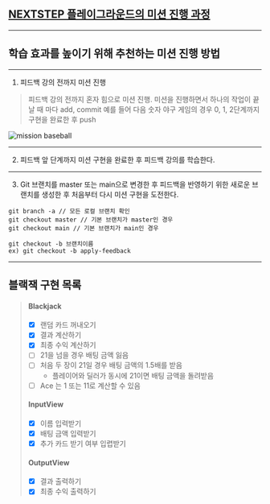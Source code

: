 ## [NEXTSTEP 플레이그라운드의 미션 진행 과정](https://github.com/next-step/nextstep-docs/blob/master/playground/README.md)

---
## 학습 효과를 높이기 위해 추천하는 미션 진행 방법

---
1. 피드백 강의 전까지 미션 진행 
> 피드백 강의 전까지 혼자 힘으로 미션 진행. 미션을 진행하면서 하나의 작업이 끝날 때 마다 add, commit
> 예를 들어 다음 숫자 야구 게임의 경우 0, 1, 2단계까지 구현을 완료한 후 push

![mission baseball](https://raw.githubusercontent.com/next-step/nextstep-docs/master/playground/images/mission_baseball.png)

---
2. 피드백 앞 단계까지 미션 구현을 완료한 후 피드백 강의를 학습한다.

---
3. Git 브랜치를 master 또는 main으로 변경한 후 피드백을 반영하기 위한 새로운 브랜치를 생성한 후 처음부터 다시 미션 구현을 도전한다.

```
git branch -a // 모든 로컬 브랜치 확인
git checkout master // 기본 브랜치가 master인 경우
git checkout main // 기본 브랜치가 main인 경우

git checkout -b 브랜치이름
ex) git checkout -b apply-feedback
```
---
## 블랙잭 구현 목록
> #### Blackjack
> - [x] 랜덤 카드 꺼내오기
> - [x] 결과 계산하기
> - [x] 최종 수익 계산하기
> - [ ] 21을 넘을 경우 배팅 금액 잃음
> - [ ] 처음 두 장이 21일 경우 배팅 금액의 1.5배를 받음
>   - 플레이어와 딜러가 동시에 21이면 배팅 금액을 돌려받음
> - [ ] Ace 는 1 또는 11로 계산할 수 있음 
> #### InputView
> - [x] 이름 입력받기
> - [x] 배팅 금액 입력받기
> - [x] 추가 카드 받기 여부 입렵받기
> #### OutputView
> - [x] 결과 출력하기
> - [x] 최종 수익 출력하기
